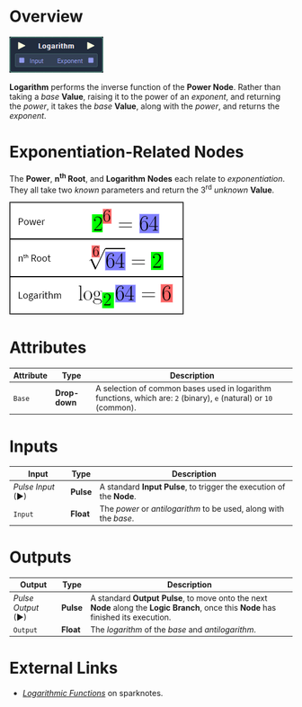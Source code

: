 # Overview

![](../../../.gitbook/assets/node-logarithm.png)

**Logarithm** performs the inverse function of the **Power Node**. Rather than taking a *base* **Value**, raising it to the power of an *exponent*, and returning the *power*, it takes the *base* **Value**, along with the *power*, and returns the *exponent*.

# Exponentiation-Related Nodes

The **Power**, **n<sup>th</sup> Root**, and **Logarithm** **Nodes** each relate to *exponentiation*. They all take two *known* parameters and return the 3<sup>rd</sup> *unknown* **Value**. 

![](../../../.gitbook/assets/exponential-functions.png)

# Attributes

|Attribute|Type|Description|
|---|---|---|
|`Base`|**Drop-down**|A selection of common bases used in logarithm functions, which are: `2` (binary), `e` (natural) or `10` (common).|

# Inputs

|Input|Type|Description|
|---|---|---|
|*Pulse Input* (►)|**Pulse**|A standard **Input Pulse**, to trigger the execution of the **Node**.|
|`Input`|**Float**|The *power* or *antilogarithm* to be used, along with the *base*.|

# Outputs

|Output|Type|Description|
|---|---|---|
|*Pulse Output* (►)|**Pulse**|A standard **Output Pulse**, to move onto the next **Node** along the **Logic Branch**, once this **Node** has finished its execution.|
|`Output`|**Float**|The *logarithm* of the *base* and *antilogarithm*.|

# External Links

- [*Logarithmic Functions*](https://www.sparknotes.com/math/precalc/exponentialandlogarithmicfunctions/section2/) on sparknotes.